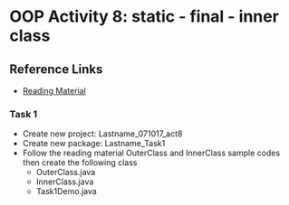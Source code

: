 # OOP Activity 8: static - final - inner class

## Reference Links
* [Reading Material](https://drive.google.com/file/d/0By-aduulSKAMajVDeWlwbzh0Mkk/view)

### Task 1
* Create new project: Lastname_071017_act8
* Create new package: Lastname_Task1
* Follow the reading material OuterClass and InnerClass sample codes then create the following class
  * OuterClass.java
  * InnerClass.java
  * Task1Demo.java
